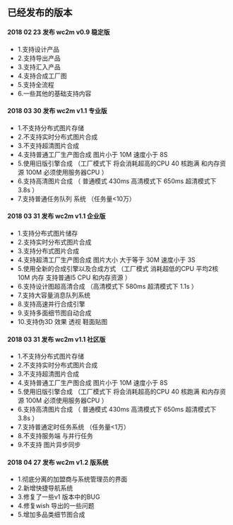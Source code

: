 ## 已经发布的版本


####  2018 02 23   发布  wc2m v0.9  稳定版
- 1.支持设计产品
- 2.支持导出产品
- 3.支持汇入产品
- 4.支持合成工厂图
- 5.支持全流程
- 6.一些其他的基础支持内容


####  2018 03 30   发布  wc2m v1.1 专业版
- 1.不支持分布式图片存储
- 2.不支持实时分布式图片合成
- 3.不支持超清图片合成
- 4.支持普通工厂生产图合成   图片小于 10M  速度小于 8S
- 5.使用旧版引擎合成  （工厂模式下  将会消耗超高的CPU    40  核跑满   和内存资源   100M   必须使用服务器CPU ）
- 6.支持高清图片合成    （  普通模式  430ms   高清模式下 650ms 超清模式下   3.8s  ）
- 7.支持普通任务队列 系统 （任务量<10万）

#### 2018 03   31   发布  wc2m v1.1  企业版 
- 1.支持分布式图片储存
- 2.支持实时分布式图片合成
- 3.支持分布式图片合成
- 4.支持超清工厂生产图合成   图片大小 大于等于 30M  速度小于 3S     
- 5.使用全新的合成引擎以及合成方式 （工厂模式 消耗超低的CPU   平均2核    10M 内存  支持普通I5 CPU 和内存资源  ）
- 6.支持设计图超高清合成   （高清模式下   580ms   超清模式下   1.1s  ）
- 7.支持大容量消息队列系统
- 8.支持高速并行合成引擎  
- 9.支持多面细节图自动合成
- 10.支持伪3D 效果  透视 鞋面贴图


#### 2018 03   31  发布  wc2m v1.1  社区版

- 1.不支持分布式图片存储
- 2.不支持实时分布式图片合成
- 3.不支持超清图片合成
- 4.支持普通工厂生产图合成   图片小于 10M  速度小于 8S
- 5.使用旧版引擎合成  （工厂模式下  将会消耗超高的CPU    40  核跑满   和内存资源   100M   必须使用服务器CPU ）
- 6.支持高清图片合成    （  普通模式  430ms   高清模式下 650ms 超清模式下   3.8s  ）
- 7.支持普通定时任务系统 （任务量<1万）
- 8.不支持服务端 与并行任务
- 9.不支持 图片异步同步

####  2018 04 27  发布  wc2m v1.2  版系统  

- 1.彻底分离的加盟商与系统管理员的界面
- 2.新增快捷导航系统
- 3.修复了一些v1 版本中的BUG
- 4.修复wish 导出的一些问题
- 5.增加多品类细节图合成
